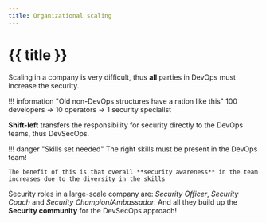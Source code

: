```yaml
---
title: Organizational scaling
---
```


# {{ title }}

Scaling in a company is very difficult, thus **all** parties in DevOps must increase the security. 

!!! information "Old non-DevOps structures have a ration like this"
    100 developers → 10 operators → 1 security specialist

**Shift-left** transfers the responsibility for security directly to the DevOps teams, thus DevSecOps.

!!! danger "Skills set needed"
    The right skills must be present in the DevOps team!
    
    The benefit of this is that overall **security awareness** in the team increases due to the diversity in the skills

Security roles in a large-scale company are: *Security Officer*, *Security Coach* and *Security Champion/Ambassador*. And all they build up the **Security community** for the DevSecOps approach!
